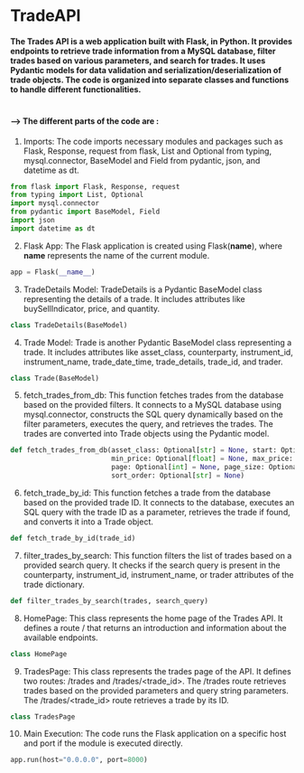# TradeAPI

#### The Trades API is a web application built with Flask, in Python. It provides endpoints to retrieve trade information from a MySQL database, filter trades based on various parameters, and search for trades. It uses Pydantic models for data validation and serialization/deserialization of trade objects. The code is organized into separate classes and functions to handle different functionalities.
#

#### --> The different parts of the code are :

1. Imports: The code imports necessary modules and packages such as Flask, Response, request from flask, List and Optional from typing, mysql.connector, BaseModel and Field from pydantic, json, and datetime as dt.

```python
from flask import Flask, Response, request 
from typing import List, Optional  
import mysql.connector
from pydantic import BaseModel, Field
import json 
import datetime as dt 
```

2. Flask App: The Flask application is created using Flask(__name__), where __name__ represents the name of the current module.

```python
app = Flask(__name__)
```

3. TradeDetails Model: TradeDetails is a Pydantic BaseModel class representing the details of a trade. It includes attributes like buySellIndicator, price, and quantity.

```python
class TradeDetails(BaseModel)
```

4. Trade Model: Trade is another Pydantic BaseModel class representing a trade. It includes attributes like asset_class, counterparty, instrument_id, instrument_name, trade_date_time, trade_details, trade_id, and trader.

```python
class Trade(BaseModel)
```

5. fetch_trades_from_db: This function fetches trades from the database based on the provided filters. It connects to a MySQL database using mysql.connector, constructs the SQL query dynamically based on the filter parameters, executes the query, and retrieves the trades. The trades are converted into Trade objects using the Pydantic model.

```python
def fetch_trades_from_db(asset_class: Optional[str] = None, start: Optional[dt.datetime] = None, end: Optional[dt.datetime] = None,
                         min_price: Optional[float] = None, max_price: Optional[float] = None, trade_type: Optional[str] = None,
                         page: Optional[int] = None, page_size: Optional[int] = None, sort_by: Optional[str] = None,
                         sort_order: Optional[str] = None)
```

6. fetch_trade_by_id: This function fetches a trade from the database based on the provided trade ID. It connects to the database, executes an SQL query with the trade ID as a parameter, retrieves the trade if found, and converts it into a Trade object.

```python
def fetch_trade_by_id(trade_id)
```

7. filter_trades_by_search: This function filters the list of trades based on a provided search query. It checks if the search query is present in the counterparty, instrument_id, instrument_name, or trader attributes of the trade dictionary.

```python
def filter_trades_by_search(trades, search_query)
```

8. HomePage: This class represents the home page of the Trades API. It defines a route / that returns an introduction and information about the available endpoints.

```python
class HomePage
```

9. TradesPage: This class represents the trades page of the API. It defines two routes: /trades and /trades/<trade_id>. The /trades route retrieves trades based on the provided parameters and query string parameters. The /trades/<trade_id> route retrieves a trade by its ID.

```python
class TradesPage
```

10. Main Execution: The code runs the Flask application on a specific host and port if the module is executed directly.

```python
app.run(host="0.0.0.0", port=8000)
```
